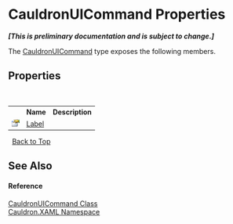 # CauldronUICommand Properties
 _**\[This is preliminary documentation and is subject to change.\]**_

The <a href="T_Cauldron_XAML_CauldronUICommand">CauldronUICommand</a> type exposes the following members.


## Properties
&nbsp;<table><tr><th></th><th>Name</th><th>Description</th></tr><tr><td>![Public property](media/pubproperty.gif "Public property")</td><td><a href="P_Cauldron_XAML_CauldronUICommand_Label">Label</a></td><td /></tr></table>&nbsp;
<a href="#cauldronuicommand-properties">Back to Top</a>

## See Also


#### Reference
<a href="T_Cauldron_XAML_CauldronUICommand">CauldronUICommand Class</a><br /><a href="N_Cauldron_XAML">Cauldron.XAML Namespace</a><br />